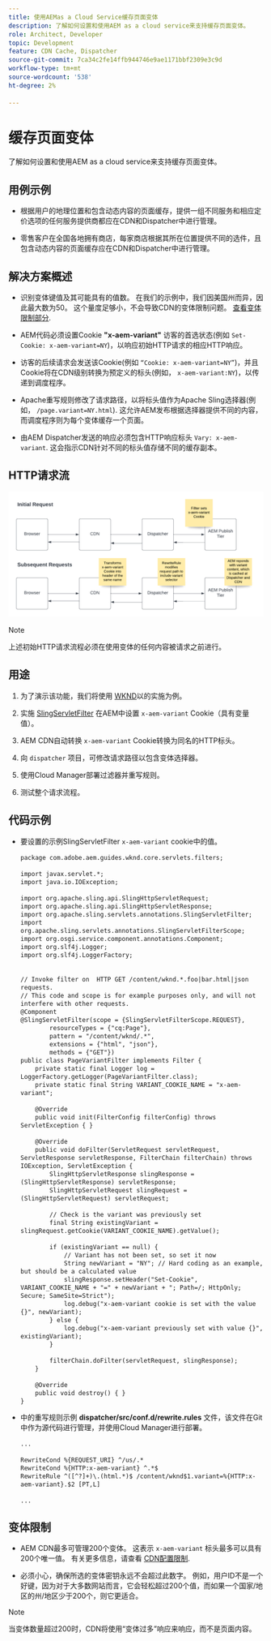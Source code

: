 ```yaml
---
title: 使用AEMas a Cloud Service缓存页面变体
description: 了解如何设置和使用AEM as a cloud service来支持缓存页面变体。
role: Architect, Developer
topic: Development
feature: CDN Cache, Dispatcher
source-git-commit: 7ca34c2fe14ffb944746e9ae1171bbf2309e3c9d
workflow-type: tm+mt
source-wordcount: '538'
ht-degree: 2%

---
```


# 缓存页面变体

了解如何设置和使用AEM as a cloud service来支持缓存页面变体。

## 用例示例

+ 根据用户的地理位置和包含动态内容的页面缓存，提供一组不同服务和相应定价选项的任何服务提供商都应在CDN和Dispatcher中进行管理。

+ 零售客户在全国各地拥有商店，每家商店根据其所在位置提供不同的选件，且包含动态内容的页面缓存应在CDN和Dispatcher中进行管理。

## 解决方案概述

+ 识别变体键值及其可能具有的值数。 在我们的示例中，我们因美国州而异，因此最大数为50。 这个量度足够小，不会导致CDN的变体限制问题。 [查看变体限制部分](#variant-limitations).

+ AEM代码必须设置Cookie __&quot;x-aem-variant&quot;__ 访客的首选状态(例如 `Set-Cookie: x-aem-variant=NY`)，以响应初始HTTP请求的相应HTTP响应。

+ 访客的后续请求会发送该Cookie(例如 `“Cookie: x-aem-variant=NY”`)，并且Cookie将在CDN级别转换为预定义的标头(例如， `x-aem-variant:NY`)，以传递到调度程序。

+ Apache重写规则修改了请求路径，以将标头值作为Apache Sling选择器(例如， `/page.variant=NY.html`). 这允许AEM发布根据选择器提供不同的内容，而调度程序则为每个变体缓存一个页面。

+ 由AEM Dispatcher发送的响应必须包含HTTP响应标头 `Vary: x-aem-variant`. 这会指示CDN针对不同的标头值存储不同的缓存副本。

## HTTP请求流

![变型缓存请求流](./assets/variant-cache-request-flow.png)

>[!NOTE]
>
>上述初始HTTP请求流程必须在使用变体的任何内容被请求之前进行。

## 用途

1. 为了演示该功能，我们将使用 [WKND](https://experienceleague.adobe.com/docs/experience-manager-learn/getting-started-wknd-tutorial-develop/overview.html?lang=zh-Hans)以的实施为例。

1. 实施 [SlingServletFilter](https://sling.apache.org/documentation/the-sling-engine/filters.html) 在AEM中设置 `x-aem-variant` Cookie（具有变量值）。

1. AEM CDN自动转换 `x-aem-variant` Cookie转换为同名的HTTP标头。

1. 向 `dispatcher` 项目，可修改请求路径以包含变体选择器。

1. 使用Cloud Manager部署过滤器并重写规则。

1. 测试整个请求流程。

## 代码示例

+ 要设置的示例SlingServletFilter `x-aem-variant` cookie中的值。

   ```
   package com.adobe.aem.guides.wknd.core.servlets.filters;
   
   import javax.servlet.*;
   import java.io.IOException;
   
   import org.apache.sling.api.SlingHttpServletRequest;
   import org.apache.sling.api.SlingHttpServletResponse;
   import org.apache.sling.servlets.annotations.SlingServletFilter;
   import org.apache.sling.servlets.annotations.SlingServletFilterScope;
   import org.osgi.service.component.annotations.Component;
   import org.slf4j.Logger;
   import org.slf4j.LoggerFactory;
   
   
   // Invoke filter on  HTTP GET /content/wknd.*.foo|bar.html|json requests.
   // This code and scope is for example purposes only, and will not interfere with other requests.
   @Component
   @SlingServletFilter(scope = {SlingServletFilterScope.REQUEST},
           resourceTypes = {"cq:Page"},
           pattern = "/content/wknd/.*",
           extensions = {"html", "json"},
           methods = {"GET"})
   public class PageVariantFilter implements Filter {
       private static final Logger log = LoggerFactory.getLogger(PageVariantFilter.class);
       private static final String VARIANT_COOKIE_NAME = "x-aem-variant";
   
       @Override
       public void init(FilterConfig filterConfig) throws ServletException { }
   
       @Override
       public void doFilter(ServletRequest servletRequest, ServletResponse servletResponse, FilterChain filterChain) throws IOException, ServletException {
           SlingHttpServletResponse slingResponse = (SlingHttpServletResponse) servletResponse;
           SlingHttpServletRequest slingRequest = (SlingHttpServletRequest) servletRequest;
   
           // Check is the variant was previously set
           final String existingVariant = slingRequest.getCookie(VARIANT_COOKIE_NAME).getValue();
   
           if (existingVariant == null) {
               // Variant has not been set, so set it now
               String newVariant = "NY"; // Hard coding as an example, but should be a calculated value
               slingResponse.setHeader("Set-Cookie", VARIANT_COOKIE_NAME + "=" + newVariant + "; Path=/; HttpOnly; Secure; SameSite=Strict");
               log.debug("x-aem-variant cookie is set with the value {}", newVariant);
           } else {
               log.debug("x-aem-variant previously set with value {}", existingVariant);
           }
   
           filterChain.doFilter(servletRequest, slingResponse);
       }
   
       @Override
       public void destroy() { }
   }
   ```

+ 中的重写规则示例 __dispatcher/src/conf.d/rewrite.rules__ 文件，该文件在Git中作为源代码进行管理，并使用Cloud Manager进行部署。

   ```
   ...
   
   RewriteCond %{REQUEST_URI} ^/us/.*  
   RewriteCond %{HTTP:x-aem-variant} ^.*$  
   RewriteRule ^([^?]+)\.(html.*)$ /content/wknd$1.variant=%{HTTP:x-aem-variant}.$2 [PT,L] 
   
   ...
   ```

## 变体限制

+ AEM CDN最多可管理200个变体。 这表示 `x-aem-variant` 标头最多可以具有200个唯一值。 有关更多信息，请查看 [CDN配置限制](https://docs.fastly.com/en/guides/resource-limits).

+ 必须小心，确保所选的变体密钥永远不会超过此数字。  例如，用户ID不是一个好键，因为对于大多数网站而言，它会轻松超过200个值，而如果一个国家/地区的州/地区少于200个，则它更适合。

>[!NOTE]
>
>当变体数量超过200时，CDN将使用“变体过多”响应来响应，而不是页面内容。
